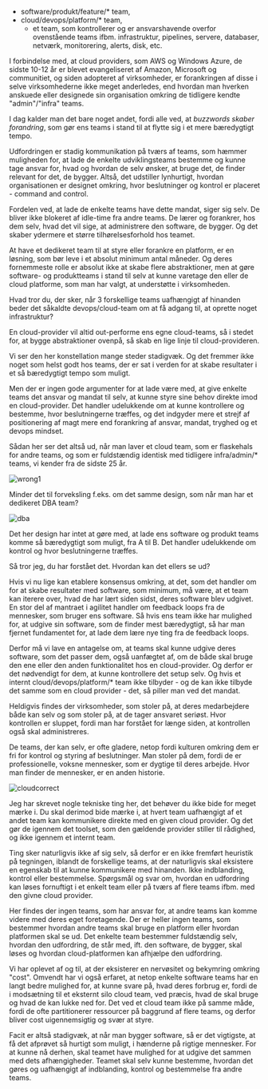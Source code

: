 [//]: # "title: Side-effekten af et dedikeret cloud/devops/platform team."
[//]: # "slug: side-effekten-af-et-dedikeret-clouddevopsplatform-team"
[//]: # "pubDate: 18/1/2024 12:01"
[//]: # "lastModified: 19/1/2024 13:07"
[//]: # "excerpt: "
[//]: # "categories: organisation"
[//]: # "isPublished: true"


- software/produkt/feature/* team,
- cloud/devops/platform/* team,
    - et team, som kontrollerer og er ansvarshavende overfor ovenstående teams ifbm. infrastruktur, pipelines, servere, databaser, netværk, monitorering, alerts, disk, etc.

I forbindelse med, at cloud providers, som AWS og Windows Azure, de sidste 10-12 år er blevet evangeliseret af Amazon, Microsoft og communitiet, og siden adopteret af virksomheder, er forankringen af disse i selve virksomhederne ikke meget anderledes, end hvordan man hverken anskuede eller designede sin organisation omkring de tidligere kendte "admin"/"infra" teams.

I dag kalder man det bare noget andet, fordi alle ved, at *buzzwords skaber forandring*, som gør ens teams i stand til at flytte sig i et mere bæredygtigt tempo.

Udfordringen er stadig kommunikation på tværs af teams, som hæmmer muligheden for, at lade de enkelte udviklingsteams bestemme og kunne tage ansvar for, hvad og hvordan de selv ønsker, at bruge det, de finder relevant for det, de bygger. Altså, det udstiller lynhurtigt, hvordan organisationen er designet omkring, hvor beslutninger og kontrol er placeret - command and control.

Fordelen ved, at lade de enkelte teams have dette mandat, siger sig selv. De bliver ikke blokeret af idle-time fra andre teams. De lærer og forankrer, hos dem selv, hvad det vil sige, at administrere den software, de bygger. Og det skaber ydermere et større tilhørelsesforhold hos teamet.

At have et dedikeret team til at styre eller forankre en platform, er en løsning, som bør leve i et absolut minimum antal måneder. Og deres fornemmeste rolle er absolut ikke at skabe flere abstraktioner, men at gøre software- og produktteams i stand til selv at kunne varetage den eller de cloud platforme, som man har valgt, at understøtte i virksomheden.

Hvad tror du, der sker, når 3 forskellige teams uafhængigt af hinanden beder det såkaldte devops/cloud-team om at få adgang til, at oprette noget infrastruktur?

En cloud-provider vil altid out-performe ens egne cloud-teams, så i stedet for, at bygge abstraktioner ovenpå, så skab en lige linje til cloud-provideren.

Vi ser den her konstellation mange steder stadigvæk. Og det fremmer ikke noget som helst godt hos teams, der er sat i verden for at skabe resultater i et så bæredygtigt tempo som muligt.

Men der er ingen gode argumenter for at lade være med, at give enkelte teams det ansvar og mandat til selv, at kunne styre sine behov direkte imod en cloud-provider. Det handler udelukkende om at kunne kontrollere og bestemme, hvor beslutningerne træffes, og det indgyder mere et strejf af positionering af magt mere end forankring af ansvar, mandat, tryghed og et devops mindset.

Sådan her ser det altså ud, når man laver et cloud team, som er flaskehals for andre teams, og som er fuldstændig identisk med tidligere infra/admin/* teams, vi kender fra de sidste 25 år.

![wrong1](https://mataroa.blog/images/4ce96097.jpeg)

Minder det til forveksling f.eks. om det samme design, som når man har et dedikeret DBA team?

![dba](https://mataroa.blog/images/1e9e3cb8.jpeg)

Det her design har intet at gøre med, at lade ens software og produkt teams komme så bæredygtigt som muligt, fra A til B. Det handler udelukkende om kontrol og hvor beslutningerne træffes.

Så tror jeg, du har forstået det. Hvordan kan det ellers se ud?

Hvis vi nu lige kan etablere konsensus omkring, at det, som det handler om for at skabe resultater med software, som minimum, må være, at et team kan iterere over, hvad de har lært siden sidst, deres software blev udgivet. En stor del af mantraet i agilitet handler om feedback loops fra de mennesker, som bruger ens software. Så hvis ens team ikke har mulighed for, at udgive sin software, som de finder mest bæredygtigt, så har man fjernet fundamentet for, at lade dem lære nye ting fra de feedback loops.

Derfor må vi lave en antagelse om, at teams skal kunne udgive deres software, som det passer dem, også uanfægtet af, om de både skal bruge den ene eller den anden funktionalitet hos en cloud-provider. Og derfor er det nødvendigt for dem, at kunne kontrollere det setup selv. Og hvis et internt cloud/devops/platform/* team ikke tilbyder - og de kan ikke tilbyde det samme som en cloud provider - det, så piller man ved det mandat.

Heldigvis findes der virksomheder, som stoler på, at deres medarbejdere både kan selv og som stoler på, at de tager ansvaret seriøst. Hvor kontrollen er sluppet, fordi man har forstået for længe siden, at kontrollen også skal administreres.

De teams, der kan selv, er ofte gladere, netop fordi kulturen omkring dem er fri for kontrol og styring af beslutninger. Man stoler på dem, fordi de er professionelle, voksne mennesker, som er dygtige til deres arbejde. Hvor man finder de mennesker, er en anden historie.

![cloudcorrect](https://mataroa.blog/images/ab2ca272.jpeg)

Jeg har skrevet nogle tekniske ting her, det behøver du ikke bide for meget mærke i. Du skal derimod bide mærke i, at hvert team uafhængigt af et andet team kan kommunikere direkte med en given cloud provider. Og det gør de igennem det toolset, som den gældende provider stiller til rådighed, og ikke igennem et internt team.

Ting sker naturligvis ikke af sig selv, så derfor er en ikke fremført heuristik på tegningen, iblandt de forskellige teams, at der naturligvis skal eksistere en egenskab til at kunne kommunikere med hinanden. Ikke indblanding, kontrol eller bestemmelse. Spørgsmål og svar om, hvordan en udfordring kan løses fornuftigt i et enkelt team eller på tværs af flere teams ifbm. med den givne cloud provider.

Her findes der ingen teams, som har ansvar for, at andre teams kan komme videre med deres eget foretagende. Der er heller ingen teams, som bestemmer hvordan andre teams skal bruge en platform eller hvordan platformen skal se ud. Det enkelte team bestemmer fuldstændig selv, hvordan den udfordring, de står med, ift. den software, de bygger, skal løses og hvordan cloud-platformen kan afhjælpe den udfordring.

Vi har oplevet af og til, at der eksisterer en nervøsitet og bekymring omkring "cost". Omvendt har vi også erfaret, at netop enkelte software teams har en langt bedre mulighed for, at kunne svare på, hvad deres forbrug er, fordi de i modsætning til et eksternt silo cloud team, ved præcis, hvad de skal bruge og hvad de kan lukke ned for. Det ved et cloud team ikke på samme måde, fordi de ofte partitionerer ressourcer på baggrund af flere teams, og derfor bliver cost uigennemsigtig og svær at styre.

Facit er altså stadigvæk, at når man bygger software, så er det vigtigste, at få det afprøvet så hurtigt som muligt, i hænderne på rigtige mennesker. For at kunne nå derhen, skal teamet have mulighed for at udgive det sammen med dets afhængigheder. Teamet skal selv kunne bestemme, hvordan det gøres og uafhængigt af indblanding, kontrol og bestemmelse fra andre teams.
